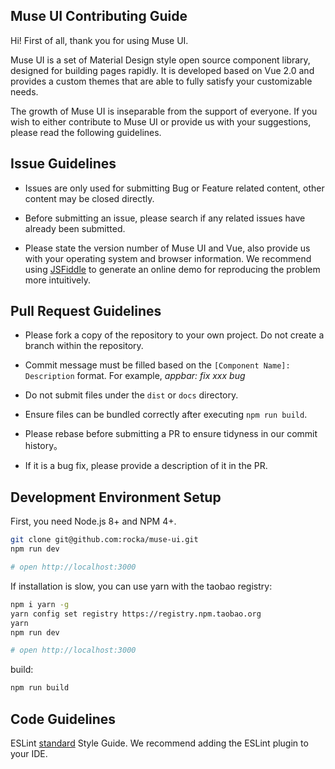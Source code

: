 ## Muse UI Contributing Guide

Hi! First of all, thank you for using Muse UI.

Muse UI is a set of Material Design style open source component library, designed for building pages rapidly. It is developed based on Vue 2.0 and provides a custom themes that are able to fully satisfy your customizable needs.

The growth of Muse UI is inseparable from the support of everyone. If you wish to either contribute to Muse UI or provide us with your suggestions, please read the following guidelines.

## Issue Guidelines

* Issues are only used for submitting Bug or Feature related content, other content may be closed directly.

* Before submitting an issue, please search if any related issues have already been submitted.

* Please state the version number of Muse UI and Vue, also provide us with your operating system and browser information. We recommend using [JSFiddle](https://jsfiddle.net/) to generate an online demo for reproducing the problem more intuitively.

## Pull Request Guidelines

* Please fork a copy of the repository to your own project. Do not create a branch within the repository.

* Commit message must be filled based on the `[Component Name]: Description` format. For example, *appbar: fix xxx bug*

* Do not submit files under the `dist` or `docs` directory.

* Ensure files can be bundled correctly after executing `npm run build`.

* Please rebase before submitting a PR to ensure tidyness in our commit history。

* If it is a bug fix, please provide a description of it in the PR.

## Development Environment Setup

First, you need Node.js 8+ and NPM 4+.

```bash
git clone git@github.com:rocka/muse-ui.git
npm run dev

# open http://localhost:3000
```

If installation is slow, you can use yarn with the taobao registry:

```bash
npm i yarn -g
yarn config set registry https://registry.npm.taobao.org
yarn
npm run dev

# open http://localhost:3000
```

build:

```bash
npm run build
```

## Code Guidelines

ESLint [standard](https://github.com/feross/standard/blob/master/RULES.md#javascript-standard-style) Style Guide. We recommend adding the ESLint plugin to your IDE.
